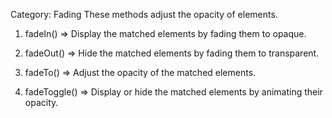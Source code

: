 Category: Fading
These methods adjust the opacity of elements.

1. fadeIn()
=> Display the matched elements by fading them to opaque.

2. fadeOut()
=> Hide the matched elements by fading them to transparent.

3. fadeTo()
=> Adjust the opacity of the matched elements.

4. fadeToggle()
=> Display or hide the matched elements by animating their opacity.
